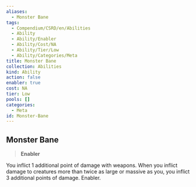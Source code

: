 ```yaml
---
aliases:
  - Monster Bane
tags:
  - Compendium/CSRD/en/Abilities
  - Ability
  - Ability/Enabler
  - Ability/Cost/NA
  - Ability/Tier/Low
  - Ability/Categories/Meta
title: Monster Bane
collection: Abilities
kind: Ability
action: false
enabler: true
cost: NA
tier: Low
pools: []
categories:
  - Meta
id: Monster-Bane
---
```

## Monster Bane    
>**Enabler**  
    
You inflict 1 additional point of damage with weapons. When you inflict damage to creatures more than twice as large or massive as you, you inflict 3 additional points of damage. Enabler.
